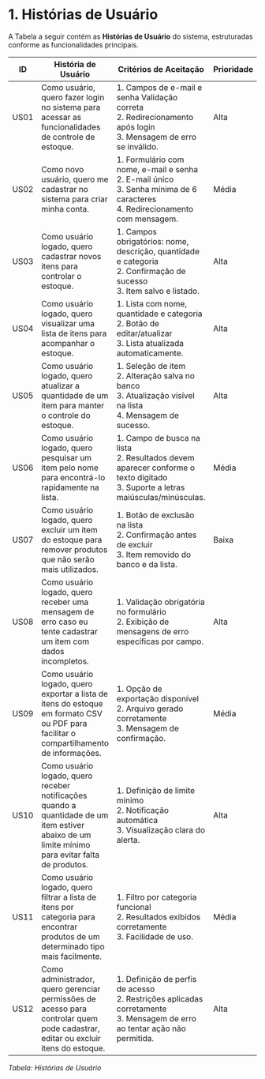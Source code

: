 # 1. Histórias de Usuário

A Tabela a seguir contém as **Histórias de Usuário** do sistema, estruturadas conforme as funcionalidades principais.

| **ID** | **História de Usuário** | **Critérios de Aceitação** | **Prioridade** | **Story Points** |
|--------|-------------------------|----------------------------|----------------| ---------------- |
| US01  | Como usuário, quero fazer login no sistema para acessar as funcionalidades de controle de estoque. | 1. Campos de e-mail e senha Validação correta <br> 2. Redirecionamento após login <br> 3. Mensagem de erro se inválido. | Alta | 3 |
| US02  | Como novo usuário, quero me cadastrar no sistema para criar minha conta. | 1. Formulário com nome, e-mail e senha <br> 2. E-mail único <br> 3. Senha mínima de 6 caracteres <br> 4. Redirecionamento com mensagem. | Média | 1 |
| US03  | Como usuário logado, quero cadastrar novos itens para controlar o estoque. | 1. Campos obrigatórios: nome, descrição, quantidade e categoria <br> 2. Confirmação de sucesso <br> 3. Item salvo e listado. | Alta | 4 |
| US04  | Como usuário logado, quero visualizar uma lista de itens para acompanhar o estoque. | 1. Lista com nome, quantidade e categoria <br> 2. Botão de editar/atualizar <br> 3. Lista atualizada automaticamente. | Alta | 2 |
| US05  | Como usuário logado, quero atualizar a quantidade de um item para manter o controle do estoque. | 1. Seleção de item <br> 2. Alteração salva no banco <br> 3. Atualização visível na lista <br> 4. Mensagem de sucesso. | Alta | 4 |
| US06  | Como usuário logado, quero pesquisar um item pelo nome para encontrá-lo rapidamente na lista. | 1. Campo de busca na lista <br> 2. Resultados devem aparecer conforme o texto digitado <br> 3. Suporte a letras maiúsculas/minúsculas. | Média | 4 |
| US07  | Como usuário logado, quero excluir um item do estoque para remover produtos que não serão mais utilizados. | 1. Botão de exclusão na lista <br> 2. Confirmação antes de excluir <br> 3. Item removido do banco e da lista. | Baixa | 5 |
| US08  | Como usuário logado, quero receber uma mensagem de erro caso eu tente cadastrar um item com dados incompletos. | 1. Validação obrigatória no formulário <br> 2. Exibição de mensagens de erro específicas por campo. | Alta | 3 |
| US09  | Como usuário logado, quero exportar a lista de itens do estoque em formato CSV ou PDF para facilitar o compartilhamento de informações. | 1. Opção de exportação disponível <br> 2. Arquivo gerado corretamente <br> 3. Mensagem de confirmação. | Média | 4 |
| US10  | Como usuário logado, quero receber notificações quando a quantidade de um item estiver abaixo de um limite mínimo para evitar falta de produtos. | 1. Definição de limite mínimo <br> 2. Notificação automática <br> 3. Visualização clara do alerta. | Alta | 2 |
| US11  | Como usuário logado, quero filtrar a lista de itens por categoria para encontrar produtos de um determinado tipo mais facilmente. | 1. Filtro por categoria funcional <br> 2. Resultados exibidos corretamente <br> 3. Facilidade de uso. | Média | 3 |
| US12  | Como administrador, quero gerenciar permissões de acesso para controlar quem pode cadastrar, editar ou excluir itens do estoque. | 1. Definição de perfis de acesso <br> 2. Restrições aplicadas corretamente <br> 3. Mensagem de erro ao tentar ação não permitida. | Alta | 3 |

_Tabela: Histórias de Usuário_
